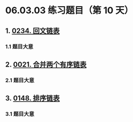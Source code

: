 # 06.03.03 练习题目（第 10 天）

## 1. [0234. 回文链表](https://leetcode.cn/problems/palindrome-linked-list/)

### 1.1 题目大意



## 2. [0021. 合并两个有序链表](https://leetcode.cn/problems/merge-two-sorted-lists/)

### 2.1 题目大意



## 3. [0148. 排序链表](https://leetcode.cn/problems/sort-list/)

### 3.1 题目大意


